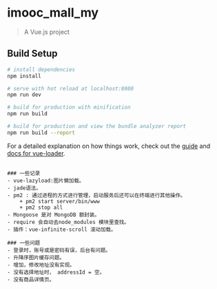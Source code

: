 # imooc_mall_my

> A Vue.js project

## Build Setup

``` bash
# install dependencies
npm install

# serve with hot reload at localhost:8080
npm run dev

# build for production with minification
npm run build

# build for production and view the bundle analyzer report
npm run build --report
```

For a detailed explanation on how things work, check out the [guide](http://vuejs-templates.github.io/webpack/) and [docs for vue-loader](http://vuejs.github.io/vue-loader).
```

### 一些记录
- vue-lazyload:图片懒加载。
- jade语法。
- pm2 : 通过进程的方式进行管理，启动服务后还可以在终端进行其他操作。
    + pm2 start server/bin/www
    + pm2 stop all
- Mongoose 是对 MongoDB 额封装。
- require 会自动去node_modules 模块里查找。
- 插件：vue-infinite-scroll 滚动加载。

### 一些问题
- 登录时，账号或是密码有误，后台有问题。
- 升降序图片缓存问题。
- 增加，修改地址没有实现。
- 没有选择地址时， addressId = 空。
- 没有商品详情页。
